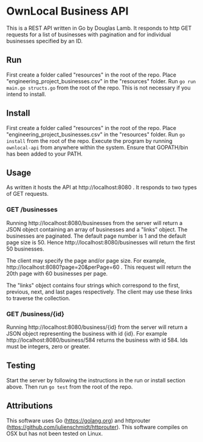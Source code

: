 # OwnLocal Business API

This is a REST API written in Go by Douglas Lamb. It responds to http GET requests for a list of businesses with pagination and for individual businesses specified by an ID.

## Run

First create a folder called "resources" in the root of the repo. Place "engineering_project_businesses.csv" in the "resources" folder. Run `go run main.go structs.go` from the root of the repo. This is not necessary if you intend to install.

## Install

First create a folder called "resources" in the root of the repo. Place "engineering_project_businesses.csv" in the "resources" folder. Run `go install` from the root of the repo. Execute the program by running `ownlocal-api` from anywhere within the system. Ensure that GOPATH/bin has been added to your PATH.

## Usage

As written it hosts the API at http://localhost:8080 . It responds to two types of GET requests.

### GET /businesses

Running http://localhost:8080/businesses from the server will return a JSON object containing an array of businesses and a "links" object. The businesses are paginated. The default page number is 1 and the default page size is 50. Hence http://localhost:8080/businesses will return the first 50 businesses.

The client may specify the page and/or page size. For example, http://localhost:8080?page=20&perPage=60 . This request will return the 20th page with 60 businesses per page.

The "links" object contains four strings which correspond to the first, previous, next, and last pages respectively. The client may use these links to traverse the collection.

### GET /business/{id}

Running http://localhost:8080/business/{id} from the server will return a JSON object representing the business with id {id}. For example http://localhost:8080/business/584 returns the business with id 584. Ids must be integers, zero or greater.

## Testing

Start the server by following the instructions in the run or install section above. Then run `go test` from the root of the repo.

## Attributions

This software uses Go (https://golang.org) and httprouter (https://github.com/julienschmidt/httprouter). This software compiles on OSX but has not been tested on Linux.
